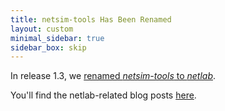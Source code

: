 ```yaml
---
title: netsim-tools Has Been Renamed
layout: custom
minimal_sidebar: true
sidebar_box: skip
---
```

In release 1.3, we [renamed *netsim-tools* to *netlab*](/2022/08/netsim-netlab/).

You'll find the netlab-related blog posts [here](/series/netlab/).
